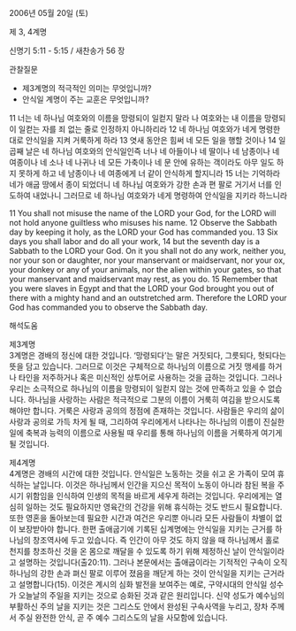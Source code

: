 2006년 05월 20일 (토)

제 3, 4계명



신명기 5:11 - 5:15 / 새찬송가 56 장


관찰질문
- 제3계명의 적극적인 의미는 무엇입니까?
- 안식일 계명이 주는 교훈은 무엇입니까?

11 너는 네 하나님 여호와의 이름을 망령되이 일컫지 말라 나 여호와는 내 이름을 망령되이 일컫는 자를 죄 없는 줄로 인정하지 아니하리라 12 네 하나님 여호와가 네게 명령한 대로 안식일을 지켜 거룩하게 하라 13 엿새 동안은 힘써 네 모든 일을 행할 것이나 14 일곱째 날은 네 하나님 여호와의 안식일인즉 너나 네 아들이나 네 딸이나 네 남종이나 네 여종이나 네 소나 네 나귀나 네 모든 가축이나 네 문 안에 유하는 객이라도 아무 일도 하지 못하게 하고 네 남종이나 네 여종에게 너 같이 안식하게 할지니라 15 너는 기억하라 네가 애굽 땅에서 종이 되었더니 네 하나님 여호와가 강한 손과 편 팔로 거기서 너를 인도하여 내었나니 그러므로 네 하나님 여호와가 네게 명령하여 안식일을 지키라 하느니라 

11  You shall not misuse the name of the LORD your God, for the LORD will not hold anyone guiltless who misuses his name. 12  Observe the Sabbath day by keeping it holy, as the LORD your God has commanded you. 13  Six days you shall labor and do all your work, 14  but the seventh day is a Sabbath to the LORD your God. On it you shall not do any work, neither you, nor your son or daughter, nor your manservant or maidservant, nor your ox, your donkey or any of your animals, nor the alien within your gates, so that your manservant and maidservant may rest, as you do. 15  Remember that you were slaves in Egypt and that the LORD your God brought you out of there with a mighty hand and an outstretched arm. Therefore the LORD your God has commanded you to observe the Sabbath day.

해석도움





제3계명  
3계명은 경배의 정신에 대한 것입니다. ‘망령되다’는 말은 거짓되다, 그릇되다, 헛되다는 뜻을 담고 있습니다. 그러므로 이것은 구체적으로 하나님의 이름으로 거짓 맹세를 하거나 타인을 저주하거나 혹은 미신적인 상투어로 사용하는 것을 금하는 것입니다. 그러나 우리는 소극적으로 하나님의 이름을 망령되이 일컫지 않는 것에 만족하고 있을 수 없습니다. 하나님을 사랑하는 사람은 적극적으로 그분의 이름이 거룩히 여김을 받으시도록 해야만 합니다. 거룩은 사랑과 공의의 정점에 존재하는 것입니다. 사람들은 우리의 삶이 사랑과 공의로 가득 차게 될 때, 그리하여 우리에게서 나타나는 하나님의 이름이 진실한 일에 축복과 능력의 이름으로 사용될 때 우리를 통해 하나님의 이름을 거룩하게 여기게 될 것입니다. 

제4계명  
4계명은 경배의 시간에 대한 것입니다. 안식일은 노동하는 것을 쉬고 온 가족이 모여 휴식하는 날입니다. 이것은 하나님께서 인간을 지으신 목적이 노동이 아니라 참된 복을 주시기 위함임을 인식하여 인생의 목적을 바르게 세우게 하려는 것입니다. 우리에게는 열심히 일하는 것도 필요하지만 영육간의 건강을 위해 휴식하는 것도 반드시 필요합니다. 또한 영혼을 돌아보는데 필요한 시간과 여건은 우리뿐 아니라 모든 사람들이 차별이 없이 보장받아야 합니다. 한편 출애굽기에 기록된 십계명에는 안식일을 지키는 근거를 하나님의 창조역사에 두고 있습니다. 즉 인간이 아무 것도 하지 않을 때 하나님께서 홀로 천지를 창조하신 것을 온 몸으로 깨달을 수 있도록 하기 위해 제정하신 날이 안식일이라고 설명하는 것입니다(출20:11). 그러나 본문에서는 출애굽이라는 기적적인 구속이 오직 하나님의 강한 손과 펴신 팔로 이루어 졌음을 깨닫게 하는 것이 안식일을 지키는 근거라고 설명합니다(15). 이것은 계시의 심화 발전을 보여주는 예로, 구약시대의 안식일 성수가 오늘날의 주일을 지키는 것으로 승화된 것과 같은 원리입니다. 신약 성도가 예수님의 부활하신 주의 날을 지키는 것은 그리스도 안에서 완성된 구속사역을 누리고, 장차 주께서 주실 완전한 안식, 곧 주 예수 그리스도의 날을 사모함에 있습니다.